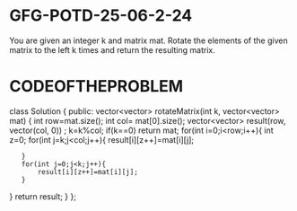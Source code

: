 # GFG-POTD-25-06-2-24
You are given an integer k and matrix mat. Rotate the elements of the given matrix to the left k times and return the resulting matrix.


# CODEOFTHEPROBLEM

class Solution {
  public:
    vector<vector<int>> rotateMatrix(int k, vector<vector<int>> mat) {
    int row=mat.size();
   int col= mat[0].size();
   vector<vector<int>> result(row, vector<int>(col, 0)) ;
      k=k%col;
   if(k==0) 
   return mat;
   for(int i=0;i<row;i++){
       int z=0;
       for(int j=k;j<col;j++){
           result[i][z++]=mat[i][j];
           
       }
       for(int j=0;j<k;j++){
           result[i][z++]=mat[i][j];
       }
   }
   return result;
    }
};
